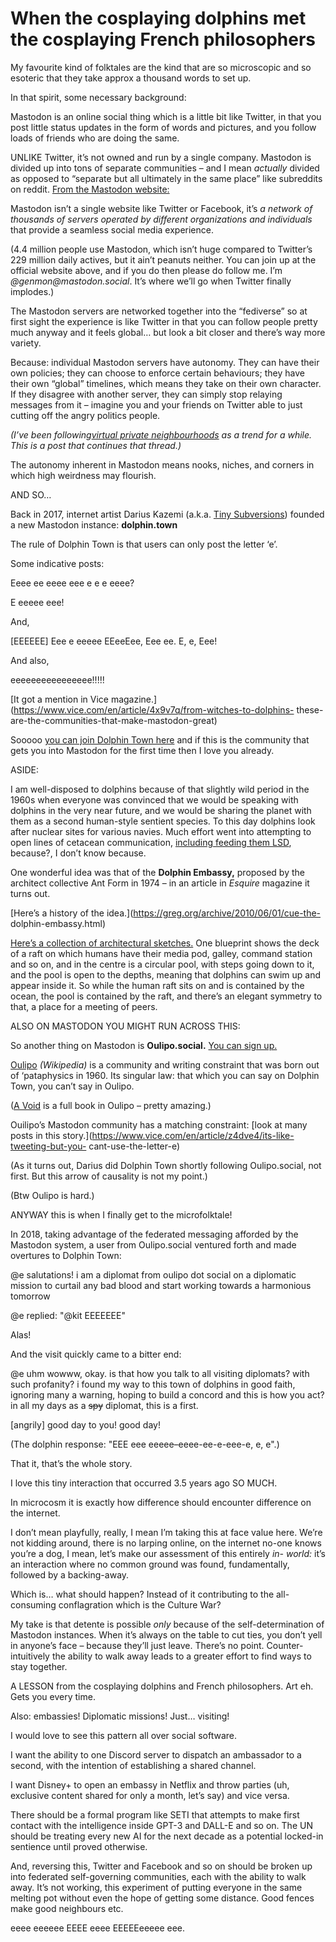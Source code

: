 # When the cosplaying dolphins met the cosplaying French philosophers

My favourite kind of folktales are the kind that are so microscopic and so
esoteric that they take approx a thousand words to set up.

In that spirit, some necessary background:

Mastodon is an online social thing which is a little bit like Twitter, in that
you post little status updates in the form of words and pictures, and you
follow loads of friends who are doing the same.

UNLIKE Twitter, it’s not owned and run by a single company. Mastodon is
divided up into tons of separate communities – and I mean _actually_ divided
as opposed to “separate but all ultimately in the same place” like subreddits
on reddit. [From the Mastodon website:](https://joinmastodon.org)

Mastodon isn’t a single website like Twitter or Facebook, it’s _a network of
thousands of servers operated by different organizations and individuals_ that
provide a seamless social media experience.

(4.4 million people use Mastodon, which isn’t huge compared to Twitter’s 229
million daily actives, but it ain’t peanuts neither. You can join up at the
official website above, and if you do then please do follow me. I’m
_@genmon@mastodon.social_. It’s where we’ll go when Twitter finally implodes.)

The Mastodon servers are networked together into the “fediverse” so at first
sight the experience is like Twitter in that you can follow people pretty much
anyway and it feels global… but look a bit closer and there’s way more
variety.

Because: individual Mastodon servers have autonomy. They can have their own
policies; they can choose to enforce certain behaviours; they have their own
“global” timelines, which means they take on their own character. If they
disagree with another server, they can simply stop relaying messages from it –
imagine you and your friends on Twitter able to just cutting off the angry
politics people.

_(I’ve been following[virtual private
neighbourhoods](/home/2021/01/07/dunbar_spaces) as a trend for a while. This
is a post that continues that thread.)_

The autonomy inherent in Mastodon means nooks, niches, and corners in which
high weirdness may flourish.

AND SO…

Back in 2017, internet artist Darius Kazemi (a.k.a. [Tiny
Subversions](https://tinysubversions.com)) founded a new Mastodon instance:
**dolphin.town**

The rule of Dolphin Town is that users can only post the letter ‘e’.

Some indicative posts:

Eeee ee eeee eee e e e eeee?

E eeeee eee!

And,

[EEEEEE] Eee e eeeee EEeeEee, Eee ee. E, e, Eee!

And also,

eeeeeeeeeeeeeeee!!!!!

[It got a mention in Vice
magazine.](https://www.vice.com/en/article/4x9v7q/from-witches-to-dolphins-
these-are-the-communities-that-make-mastodon-great)

Sooooo [you can join Dolphin Town here](https://dolphin.town/about) and if
this is the community that gets you into Mastodon for the first time then I
love you already.

ASIDE:

I am well-disposed to dolphins because of that slightly wild period in the
1960s when everyone was convinced that we would be speaking with dolphins in
the very near future, and we would be sharing the planet with them as a second
human-style sentient species. To this day dolphins look after nuclear sites
for various navies. Much effort went into attempting to open lines of cetacean
communication, [including feeding them LSD](/home/2020/07/20/dolphins),
because?, I don’t know because.

One wonderful idea was that of the **Dolphin Embassy,** proposed by the
architect collective Ant Form in 1974 – in an article in _Esquire_ magazine it
turns out.

[Here’s a history of the idea.](https://greg.org/archive/2010/06/01/cue-the-
dolphin-embassy.html)

[Here’s a collection of architectural
sketches.](http://hiddenarchitecture.net/dolphin-embassy/) One blueprint shows
the deck of a raft on which humans have their media pod, galley, command
station and so on, and in the centre is a circular pool, with steps going down
to it, and the pool is open to the depths, meaning that dolphins can swim up
and appear inside it. So while the human raft sits on and is contained by the
ocean, the pool is contained by the raft, and there’s an elegant symmetry to
that, a place for a meeting of peers.

ALSO ON MASTODON YOU MIGHT RUN ACROSS THIS:

So another thing on Mastodon is **Oulipo.social.** [You can sign
up.](https://oulipo.social/about)

[Oulipo](https://en.wikipedia.org/wiki/Oulipo) _(Wikipedia)_ is a community
and writing constraint that was born out of ‘pataphysics in 1960. Its singular
law: that which you can say on Dolphin Town, you can’t say in Oulipo.

([A Void](https://en.wikipedia.org/wiki/A_Void) is a full book in Oulipo –
pretty amazing.)

Ouilipo’s Mastodon community has a matching constraint: [look at many posts in
this story.](https://www.vice.com/en/article/z4dve4/its-like-tweeting-but-you-
cant-use-the-letter-e)

(As it turns out, Darius did Dolphin Town shortly following Oulipo.social, not
first. But this arrow of causality is not my point.)

(Btw Oulipo is hard.)

ANYWAY this is when I finally get to the microfolktale!

In 2018, taking advantage of the federated messaging afforded by the Mastodon
system, a user from Oulipo.social ventured forth and made overtures to Dolphin
Town:

@e salutations! i am a diplomat from oulipo dot social on a diplomatic mission
to curtail any bad blood and start working towards a harmonious tomorrow

@e replied: "@kit EEEEEEE"

Alas!

And the visit quickly came to a bitter end:

@e uhm wowww, okay. is that how you talk to all visiting diplomats? with such
profanity? i found my way to this town of dolphins in good faith, ignoring
many a warning, hoping to build a concord and this is how you act? in all my
days as a ~~spy~~ diplomat, this is a first.

[angrily] good day to you! good day!

(The dolphin response: "EEE eee eeeee–eeee-ee-e-eee-e, e, e".)

That it, that’s the whole story.

I love this tiny interaction that occurred 3.5 years ago SO MUCH.

In microcosm it is exactly how difference should encounter difference on the
internet.

I don’t mean playfully, really, I mean I’m taking this at face value here.
We’re not kidding around, there is no larping online, on the internet no-one
knows you’re a dog, I mean, let’s make our assessment of this entirely _in-
world:_ it’s an interaction where no common ground was found, fundamentally,
followed by a backing-away.

Which is… what should happen? Instead of it contributing to the all-consuming
conflagration which is the Culture War?

My take is that detente is possible _only_ because of the self-determination
of Mastodon instances. When it’s always on the table to cut ties, you don’t
yell in anyone’s face – because they’ll just leave. There’s no point. Counter-
intuitively the ability to walk away leads to a greater effort to find ways to
stay together.

A LESSON from the cosplaying dolphins and French philosophers. Art eh. Gets
you every time.

Also: embassies! Diplomatic missions! Just… visiting!

I would love to see this pattern all over social software.

I want the ability to one Discord server to dispatch an ambassador to a
second, with the intention of establishing a shared channel.

I want Disney+ to open an embassy in Netflix and throw parties (uh, exclusive
content shared for only a month, let’s say) and vice versa.

There should be a formal program like SETI that attempts to make first contact
with the intelligence inside GPT-3 and DALL-E and so on. The UN should be
treating every new AI for the next decade as a potential locked-in sentience
until proved otherwise.

And, reversing this, Twitter and Facebook and so on should be broken up into
federated self-governing communities, each with the ability to walk away. It’s
not working, this experiment of putting everyone in the same melting pot
without even the hope of getting some distance. Good fences make good
neighbours etc.

eeee eeeeee EEEE eeee EEEEEeeeee eee.
